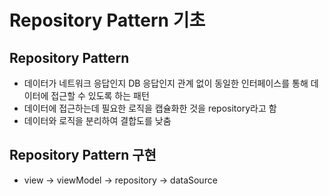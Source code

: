 # Repository Pattern 기초

## Repository Pattern
- 데이터가 네트워크 응답인지 DB 응답인지 관계 없이 동일한 인터페이스를 통해 데이터에 접근할 수 있도록 하는 패턴
- 데이터에 접근하는데 필요한 로직을 캡슐화한 것을 repository라고 함
- 데이터와 로직을 분리하여 결합도를 낮춤

## Repository Pattern 구현
- view -> viewModel -> repository -> dataSource